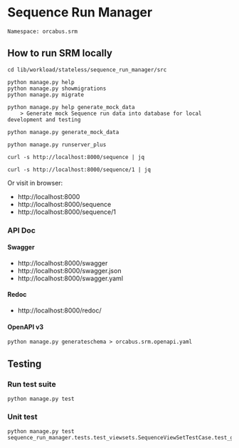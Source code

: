 # Sequence Run Manager

```
Namespace: orcabus.srm
```

## How to run SRM locally

```
cd lib/workload/stateless/sequence_run_manager/src
```

```
python manage.py help
python manage.py showmigrations
python manage.py migrate
```

```
python manage.py help generate_mock_data
    > Generate mock Sequence run data into database for local development and testing
```

```
python manage.py generate_mock_data
```

```
python manage.py runserver_plus
```

```
curl -s http://localhost:8000/sequence | jq
```

```
curl -s http://localhost:8000/sequence/1 | jq
```

Or visit in browser:
- http://localhost:8000
- http://localhost:8000/sequence
- http://localhost:8000/sequence/1

### API Doc

#### Swagger

- http://localhost:8000/swagger
- http://localhost:8000/swagger.json
- http://localhost:8000/swagger.yaml

#### Redoc

- http://localhost:8000/redoc/

#### OpenAPI v3

```
python manage.py generateschema > orcabus.srm.openapi.yaml
```

## Testing

### Run test suite

```
python manage.py test
```

### Unit test

```
python manage.py test sequence_run_manager.tests.test_viewsets.SequenceViewSetTestCase.test_get_api
```
